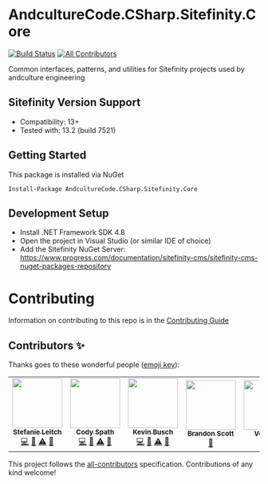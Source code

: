# AndcultureCode.CSharp.Sitefinity.Core

[![Build Status](https://travis-ci.org/AndcultureCode/AndcultureCode.CSharp.Sitefinity.Core.svg?branch=main)](https://travis-ci.org/AndcultureCode/AndcultureCode.CSharp.Sitefinity.Core)<!-- ALL-CONTRIBUTORS-BADGE:START - Do not remove or modify this section -->
[![All Contributors](https://img.shields.io/badge/all_contributors-5-orange.svg?style=flat-square)](#contributors-)
<!-- ALL-CONTRIBUTORS-BADGE:END -->

Common interfaces, patterns, and utilities for Sitefinity projects used by andculture engineering

## Sitefinity Version Support
- Compatibility: 13+
- Tested with: 13.2 (build 7521)

## Getting Started

This package is installed via NuGet

```
Install-Package AndcultureCode.CSharp.Sitefinity.Core
```

## Development Setup

* Install .NET Framework SDK 4.8
* Open the project in Visual Studio (or similar IDE of choice)
* Add the Sitefinity NuGet Server: https://www.progress.com/documentation/sitefinity-cms/sitefinity-cms-nuget-packages-repository

# Contributing

Information on contributing to this repo is in the [Contributing Guide](CONTRIBUTING.md)

## Contributors ✨

Thanks goes to these wonderful people ([emoji key](https://allcontributors.org/docs/en/emoji-key)):

<!-- ALL-CONTRIBUTORS-LIST:START - Do not remove or modify this section -->
<!-- prettier-ignore-start -->
<!-- markdownlint-disable -->
<table>
  <tr>
    <td align="center"><a href="https://github.com/Stefanie899"><img src="https://avatars.githubusercontent.com/u/37462028?v=4?s=100" width="100px;" alt=""/><br /><sub><b>Stefanie Leitch</b></sub></a><br /><a href="https://github.com/AndcultureCode/AndcultureCode.CSharp.Sitefinity.Core/commits?author=Stefanie899" title="Code">💻</a> <a href="https://github.com/AndcultureCode/AndcultureCode.CSharp.Sitefinity.Core/commits?author=Stefanie899" title="Documentation">📖</a> <a href="https://github.com/AndcultureCode/AndcultureCode.CSharp.Sitefinity.Core/commits?author=Stefanie899" title="Tests">⚠️</a> <a href="https://github.com/AndcultureCode/AndcultureCode.CSharp.Sitefinity.Core/pulls?q=is%3Apr+reviewed-by%3AStefanie899" title="Reviewed Pull Requests">👀</a></td>
    <td align="center"><a href="https://github.com/cspath1"><img src="https://avatars.githubusercontent.com/u/26265706?v=4?s=100" width="100px;" alt=""/><br /><sub><b>Cody Spath</b></sub></a><br /><a href="https://github.com/AndcultureCode/AndcultureCode.CSharp.Sitefinity.Core/commits?author=cspath1" title="Code">💻</a> <a href="https://github.com/AndcultureCode/AndcultureCode.CSharp.Sitefinity.Core/commits?author=cspath1" title="Documentation">📖</a> <a href="https://github.com/AndcultureCode/AndcultureCode.CSharp.Sitefinity.Core/commits?author=cspath1" title="Tests">⚠️</a> <a href="https://github.com/AndcultureCode/AndcultureCode.CSharp.Sitefinity.Core/pulls?q=is%3Apr+reviewed-by%3Acspath1" title="Reviewed Pull Requests">👀</a></td>
    <td align="center"><a href="https://github.com/KevinBusch"><img src="https://avatars.githubusercontent.com/u/775414?v=4?s=100" width="100px;" alt=""/><br /><sub><b>Kevin Busch</b></sub></a><br /><a href="https://github.com/AndcultureCode/AndcultureCode.CSharp.Sitefinity.Core/commits?author=KevinBusch" title="Code">💻</a> <a href="https://github.com/AndcultureCode/AndcultureCode.CSharp.Sitefinity.Core/commits?author=KevinBusch" title="Documentation">📖</a> <a href="https://github.com/AndcultureCode/AndcultureCode.CSharp.Sitefinity.Core/commits?author=KevinBusch" title="Tests">⚠️</a> <a href="https://github.com/AndcultureCode/AndcultureCode.CSharp.Sitefinity.Core/pulls?q=is%3Apr+reviewed-by%3AKevinBusch" title="Reviewed Pull Requests">👀</a></td>
    <td align="center"><a href="https://github.com/brandongregoryscott"><img src="https://avatars.githubusercontent.com/u/11774799?v=4?s=100" width="100px;" alt=""/><br /><sub><b>Brandon Scott</b></sub></a><br /><a href="https://github.com/AndcultureCode/AndcultureCode.CSharp.Sitefinity.Core/pulls?q=is%3Apr+reviewed-by%3Abrandongregoryscott" title="Reviewed Pull Requests">👀</a></td>
    <td align="center"><a href="https://github.com/VonBock"><img src="https://avatars.githubusercontent.com/u/26437076?v=4?s=100" width="100px;" alt=""/><br /><sub><b>VonBock</b></sub></a><br /><a href="https://github.com/AndcultureCode/AndcultureCode.CSharp.Sitefinity.Core/pulls?q=is%3Apr+reviewed-by%3AVonBock" title="Reviewed Pull Requests">👀</a></td>
  </tr>
</table>

<!-- markdownlint-restore -->
<!-- prettier-ignore-end -->

<!-- ALL-CONTRIBUTORS-LIST:END -->

This project follows the [all-contributors](https://github.com/all-contributors/all-contributors) specification. Contributions of any kind welcome!
